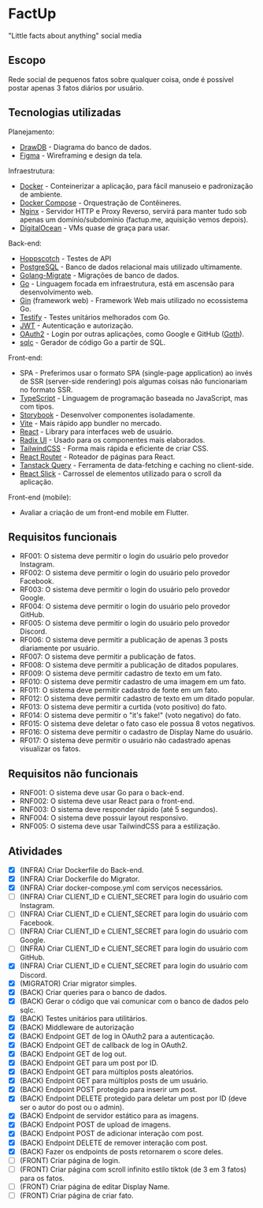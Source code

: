 # FactUp

"Little facts about anything" social media

## Escopo

Rede social de pequenos fatos sobre qualquer coisa, onde é possível postar apenas 3 fatos diários por usuário.

## Tecnologias utilizadas

Planejamento:
- [DrawDB](https://drawdb.app/) - Diagrama do banco de dados.
- [Figma](https://figma.com/) - Wireframing e design da tela.

Infraestrutura:

- [Docker](https://www.docker.com/) - Conteinerizar a aplicação, para fácil manuseio e padronização de ambiente.
- [Docker Compose](https://docs.docker.com/compose/) - Orquestração de Contêineres.
- [Nginx](https://nginx.org/) - Servidor HTTP e Proxy Reverso, servirá para manter tudo sob apenas um domínio/subdomínio (factup.me, aquisição vemos depois).
- [DigitalOcean](https://www.digitalocean.com/) - VMs quase de graça para usar.

Back-end:

- [Hoppscotch](https://hoppscotch.io/) - Testes de API
- [PostgreSQL](https://www.postgresql.org/) - Banco de dados relacional mais utilizado ultimamente.
- [Golang-Migrate](https://github.com/golang-migrate/migrate) - Migrações de banco de dados.
- [Go](https://go.dev/) - Linguagem focada em infraestrutura, está em ascensão para desenvolvimento web.
- [Gin](https://gin-gonic.com/) (framework web) - Framework Web mais utilizado no ecossistema Go.
- [Testify](https://github.com/stretchr/testify) - Testes unitários melhorados com Go.
- [JWT](https://jwt.io) - Autenticação e autorização.
- [OAuth2](https://oauth.net/2/) - Login por outras aplicações, como Google e GitHub ([Goth](https://github.com/markbates/goth)).
- [sqlc](https://sqlc.dev/) - Gerador de código Go a partir de SQL.

Front-end:

- SPA - Preferimos usar o formato SPA (single-page application) ao invés de SSR (server-side rendering) pois algumas coisas não funcionariam no formato SSR.
- [TypeScript](https://www.typescriptlang.org/) - Linguagem de programação baseada no JavaScript, mas com tipos.
- [Storybook](https://storybook.js.org/) - Desenvolver componentes isoladamente.
- [Vite](https://vite.dev/) - Mais rápido app bundler no mercado.
- [React](https://react.dev/) - Library para interfaces web de usuário.
- [Radix UI](https://www.radix-ui.com/primitives) - Usado para os componentes mais elaborados.
- [TailwindCSS](https://tailwindcss.com/) - Forma mais rápida e eficiente de criar CSS.
- [React Router](https://reactrouter.com/) - Roteador de páginas para React.
- [Tanstack Query](https://tanstack.com/query/latest) - Ferramenta de data-fetching e caching no client-side.
- [React Slick](https://react-slick.neostack.com/) - Carrossel de elementos utilizado para o scroll da aplicação.

Front-end (mobile):
- Avaliar a criação de um front-end mobile em Flutter.

## Requisitos funcionais

- RF001: O sistema deve permitir o login do usuário pelo provedor Instagram.
- RF002: O sistema deve permitir o login do usuário pelo provedor Facebook.
- RF003: O sistema deve permitir o login do usuário pelo provedor Google.
- RF004: O sistema deve permitir o login do usuário pelo provedor GitHub.
- RF005: O sistema deve permitir o login do usuário pelo provedor Discord.
- RF006: O sistema deve permitir a publicação de apenas 3 posts diariamente por usuário.
- RF007: O sistema deve permitir a publicação de fatos.
- RF008: O sistema deve permitir a publicação de ditados populares.
- RF009: O sistema deve permitir cadastro de texto em um fato.
- RF010: O sistema deve permitir cadastro de uma imagem em um fato.
- RF011: O sistema deve permitir cadastro de fonte em um fato.
- RF012: O sistema deve permitir cadastro de texto em um ditado popular.
- RF013: O sistema deve permitir a curtida (voto positivo) do fato.
- RF014: O sistema deve permitir o "it's fake!" (voto negativo) do fato.
- RF015: O sistema deve deletar o fato caso ele possua 8 votos negativos.
- RF016: O sistema deve permitir o cadastro de Display Name do usuário.
- RF017: O sistema deve permitir o usuário não cadastrado apenas visualizar os fatos.

## Requisitos não funcionais

- RNF001: O sistema deve usar Go para o back-end.
- RNF002: O sistema deve usar React para o front-end.
- RNF003: O sistema deve responder rápido (até 5 segundos).
- RNF004: O sistema deve possuir layout responsivo.
- RNF005: O sistema deve usar TailwindCSS para a estilização.

## Atividades

- [X] (INFRA) Criar Dockerfile do Back-end.
- [X] (INFRA) Criar Dockerfile do Migrator.
- [X] (INFRA) Criar docker-compose.yml com serviços necessários.
- [ ] (INFRA) Criar CLIENT_ID e CLIENT_SECRET para login do usuário com Instagram.
- [ ] (INFRA) Criar CLIENT_ID e CLIENT_SECRET para login do usuário com Facebook.
- [ ] (INFRA) Criar CLIENT_ID e CLIENT_SECRET para login do usuário com Google.
- [ ] (INFRA) Criar CLIENT_ID e CLIENT_SECRET para login do usuário com GitHub.
- [X] (INFRA) Criar CLIENT_ID e CLIENT_SECRET para login do usuário com Discord.
- [X] (MIGRATOR) Criar migrator simples.
- [X] (BACK) Criar queries para o banco de dados.
- [X] (BACK) Gerar o código que vai comunicar com o banco de dados pelo sqlc.
- [X] (BACK) Testes unitários para utilitários.
- [X] (BACK) Middleware de autorização
- [X] (BACK) Endpoint GET de log in OAuth2 para a autenticação.
- [X] (BACK) Endpoint GET de callback de log in OAuth2.
- [X] (BACK) Endpoint GET de log out.
- [X] (BACK) Endpoint GET para um post por ID.
- [X] (BACK) Endpoint GET para múltiplos posts aleatórios.
- [X] (BACK) Endpoint GET para múltiplos posts de um usuário.
- [X] (BACK) Endpoint POST protegido para inserir um post.
- [X] (BACK) Endpoint DELETE protegido para deletar um post por ID (deve ser o autor do post ou o admin).
- [X] (BACK) Endpoint de servidor estático para as imagens.
- [X] (BACK) Endpoint POST de upload de imagens.
- [X] (BACK) Endpoint POST de adicionar interação com post.
- [X] (BACK) Endpoint DELETE de remover interação com post.
- [X] (BACK) Fazer os endpoints de posts retornarem o score deles.
- [ ] (FRONT) Criar página de login.
- [ ] (FRONT) Criar página com scroll infinito estilo tiktok (de 3 em 3 fatos) para os fatos.
- [ ] (FRONT) Criar página de editar Display Name.
- [ ] (FRONT) Criar página de criar fato.
